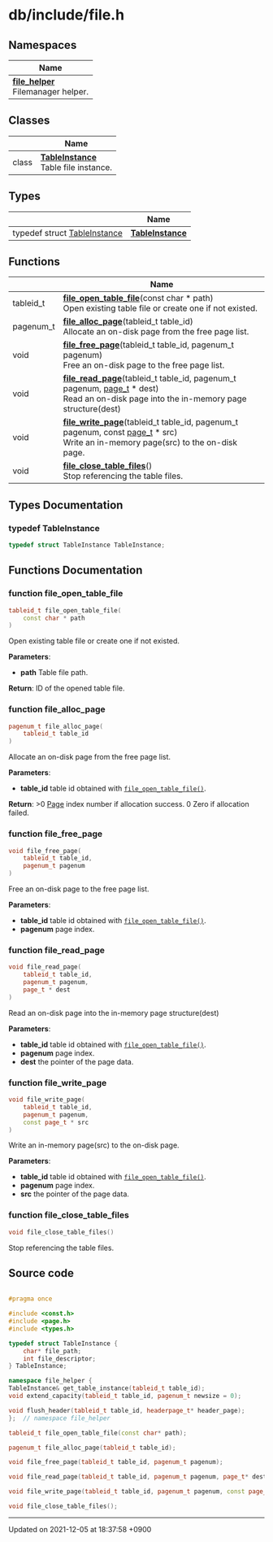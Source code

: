 

# db/include/file.h



## Namespaces

| Name           |
| -------------- |
| **[file_helper](/Namespaces/file_helper)** <br>Filemanager helper.  |

## Classes

|                | Name           |
| -------------- | -------------- |
| class | **[TableInstance](/Classes/TableInstance)** <br>Table file instance.  |

## Types

|                | Name           |
| -------------- | -------------- |
| typedef struct <a href="/Classes/TableInstance">TableInstance</a> | **[TableInstance](/Modules/DiskSpaceManager#typedef-tableinstance)**  |

## Functions

|                | Name           |
| -------------- | -------------- |
| tableid_t | **[file_open_table_file](/Modules/DiskSpaceManager#function-file_open_table_file)**(const char * path)<br>Open existing table file or create one if not existed.  |
| pagenum_t | **[file_alloc_page](/Modules/DiskSpaceManager#function-file_alloc_page)**(tableid_t table_id)<br>Allocate an on-disk page from the free page list.  |
| void | **[file_free_page](/Modules/DiskSpaceManager#function-file_free_page)**(tableid_t table_id, pagenum_t pagenum)<br>Free an on-disk page to the free page list.  |
| void | **[file_read_page](/Modules/DiskSpaceManager#function-file_read_page)**(tableid_t table_id, pagenum_t pagenum, <a href="/Modules/DiskSpaceManager#typedef-page-t">page_t</a> * dest)<br>Read an on-disk page into the in-memory page structure(dest)  |
| void | **[file_write_page](/Modules/DiskSpaceManager#function-file_write_page)**(tableid_t table_id, pagenum_t pagenum, const <a href="/Modules/DiskSpaceManager#typedef-page-t">page_t</a> * src)<br>Write an in-memory page(src) to the on-disk page.  |
| void | **[file_close_table_files](/Modules/DiskSpaceManager#function-file_close_table_files)**()<br>Stop referencing the table files.  |

## Types Documentation

### typedef TableInstance

```cpp
typedef struct TableInstance TableInstance;
```



## Functions Documentation

### function file_open_table_file

```cpp
tableid_t file_open_table_file(
    const char * path
)
```

Open existing table file or create one if not existed. 

**Parameters**: 

  * **path** Table file path. 


**Return**: ID of the opened table file. 

### function file_alloc_page

```cpp
pagenum_t file_alloc_page(
    tableid_t table_id
)
```

Allocate an on-disk page from the free page list. 

**Parameters**: 

  * **table_id** table id obtained with <code><a href="/Modules/DiskSpaceManager#function-file-open-table-file">file&#95;open&#95;table&#95;file()</a></code>. 


**Return**: >0 <a href="/Classes/Page">Page</a> index number if allocation success. 0 Zero if allocation failed. 

### function file_free_page

```cpp
void file_free_page(
    tableid_t table_id,
    pagenum_t pagenum
)
```

Free an on-disk page to the free page list. 

**Parameters**: 

  * **table_id** table id obtained with <code><a href="/Modules/DiskSpaceManager#function-file-open-table-file">file&#95;open&#95;table&#95;file()</a></code>. 
  * **pagenum** page index. 


### function file_read_page

```cpp
void file_read_page(
    tableid_t table_id,
    pagenum_t pagenum,
    page_t * dest
)
```

Read an on-disk page into the in-memory page structure(dest) 

**Parameters**: 

  * **table_id** table id obtained with <code><a href="/Modules/DiskSpaceManager#function-file-open-table-file">file&#95;open&#95;table&#95;file()</a></code>. 
  * **pagenum** page index. 
  * **dest** the pointer of the page data. 


### function file_write_page

```cpp
void file_write_page(
    tableid_t table_id,
    pagenum_t pagenum,
    const page_t * src
)
```

Write an in-memory page(src) to the on-disk page. 

**Parameters**: 

  * **table_id** table id obtained with <code><a href="/Modules/DiskSpaceManager#function-file-open-table-file">file&#95;open&#95;table&#95;file()</a></code>. 
  * **pagenum** page index. 
  * **src** the pointer of the page data. 


### function file_close_table_files

```cpp
void file_close_table_files()
```

Stop referencing the table files. 



## Source code

```cpp

#pragma once

#include <const.h>
#include <page.h>
#include <types.h>

typedef struct TableInstance {
    char* file_path;
    int file_descriptor;
} TableInstance;

namespace file_helper {
TableInstance& get_table_instance(tableid_t table_id);
void extend_capacity(tableid_t table_id, pagenum_t newsize = 0);

void flush_header(tableid_t table_id, headerpage_t* header_page);
};  // namespace file_helper

tableid_t file_open_table_file(const char* path);

pagenum_t file_alloc_page(tableid_t table_id);

void file_free_page(tableid_t table_id, pagenum_t pagenum);

void file_read_page(tableid_t table_id, pagenum_t pagenum, page_t* dest);

void file_write_page(tableid_t table_id, pagenum_t pagenum, const page_t* src);

void file_close_table_files();
```


-------------------------------

Updated on 2021-12-05 at 18:37:58 +0900
